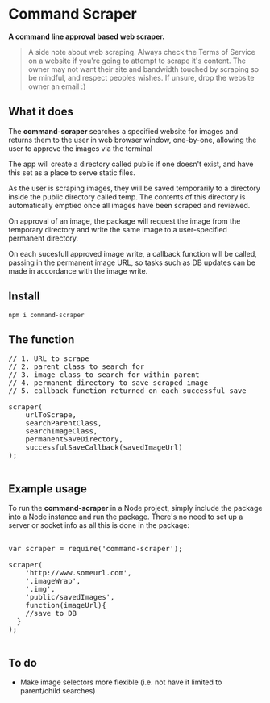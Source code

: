 # Command Scraper

**A command line approval based web scraper.**

> A side note about web scraping. Always check the Terms of Service on a website if you're going to attempt to scrape it's content. The owner may not want their site and bandwidth touched by scraping so be mindful, and respect peoples wishes. If unsure, drop the website owner an email :)

## What it does

The **command-scraper** searches a specified website for images and returns them to the user in web browser window, one-by-one, allowing the user to approve the images via the terminal

The app will create a directory called public if one doesn't exist, and have this set as a place to serve static files.

As the user is scraping images, they will be saved temporarily to a directory inside the public directory called temp. The contents of this directory is automatically emptied once all images have been scraped and reviewed.

On approval of an image, the package will request the image from the temporary directory and write the same image to a user-specified permanent directory.

On each sucesfull approved image write, a callback function will be called, passing in the permanent image URL, so tasks such as DB updates can be made in accordance with the image write.

## Install

`npm i command-scraper`

## The function

<pre>
// 1. URL to scrape
// 2. parent class to search for
// 3. image class to search for within parent
// 4. permanent directory to save scraped image
// 5. callback function returned on each successful save

scraper(
	urlToScrape,
	searchParentClass,
	searchImageClass,
	permanentSaveDirectory,
	successfulSaveCallback(savedImageUrl)
);

</pre>

## Example usage

To run the **command-scraper** in a Node project, simply include the package into a Node instance and run the package. There's no need to set up a server or socket info as all this is done in the package:

<pre>

var scraper = require('command-scraper');

scraper(
	'http://www.someurl.com',
	'.imageWrap',
	'.img',
	'public/savedImages',
	function(imageUrl){
    //save to DB
  }
);

</pre>

## To do

* Make image selectors more flexible (i.e. not have it limited to parent/child searches)

